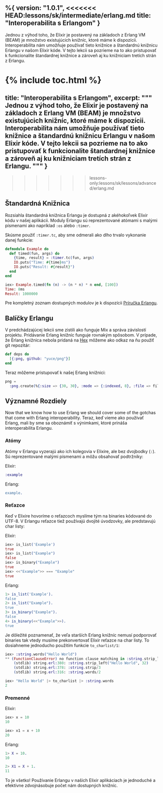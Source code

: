 %{
  version: "1.0.1",
<<<<<<< HEAD:lessons/sk/intermediate/erlang.md
  title: "Interoperabilita s Erlangom"
}
---

Jednou z výhod toho, že Elixir je postavený na základoch z Erlang VM (BEAM) je množstvo existujúcich knižníc, ktoré máme k dispozícii. Interoperabilita nám umožňuje používať tieto knižnice a štandardnú knižnicu Erlangu v našom Elixir kóde. V tejto lekcii sa pozrieme na to ako pristupovať k funkcionalite štandardnej knižnice a zároveň aj ku knižniciam tretích strán z Erlangu.

{% include toc.html %}
=======
  title: "Interoperabilita s Erlangom",
  excerpt: """
  Jednou z výhod toho, že Elixir je postavený na základoch z Erlang VM (BEAM) je množstvo existujúcich knižníc, ktoré máme k dispozícii. Interoperabilita nám umožňuje používať tieto knižnice a štandardnú knižnicu Erlangu v našom Elixir kóde. V tejto lekcii sa pozrieme na to ako pristupovať k funkcionalite štandardnej knižnice a zároveň aj ku knižniciam tretích strán z Erlangu.
  """
}
---
>>>>>>> lessons-only:lessons/sk/lessons/advanced/erlang.md

## Štandardná Knižnica

Rozsiahla štandardná knižnica Erlangu je dostupná z akéhokoľvek Elixir kódu v našej aplikácii. Moduly Erlangu sú reprezentované atómami s malými písmenami ako napríklad `:os` alebo `:timer`.

Skúsme použiť `:timer.tc`, aby sme odmerali ako dlho trvalo vykonanie danej funkcie:

```elixir
defmodule Example do
  def timed(fun, args) do
    {time, result} = :timer.tc(fun, args)
    IO.puts("Time: #{time}ms")
    IO.puts("Result: #{result}")
  end
end

iex> Example.timed(fn (n) -> (n * n) * n end, [100])
Time: 8ms
Result: 1000000
```

Pre kompletný zoznam dostupných modulov je k dispozícii [Príručka Erlangu](http://erlang.org/doc/apps/stdlib/).

## Balíčky Erlangu

V predchádzajúcej lekcii sme zistili ako funguje Mix a správa závislostí projektu. Pridávanie Erlang knižníc funguje rovnakým spôsobom. V prípade, že Erlang knižnica nebola pridaná na [Hex](https://hex.pm) môžeme ako odkaz na ňu použiť git repozitár:

```elixir
def deps do
  [{:png, github: "yuce/png"}]
end
```

Teraz môžeme pristupovať k našej Erlang knižnici:

```elixir
png =
  :png.create(%{:size => {30, 30}, :mode => {:indexed, 8}, :file => file, :palette => palette})
```

## Významné Rozdiely

Now that we know how to use Erlang we should cover some of the gotchas that come with Erlang interoperability.
Teraz, keď vieme ako používať Erlang, mali by sme sa oboznámiť s výnimkami, ktoré prináša interoperabilita Erlangu.

### Atómy

Atómy v Erlangu vyzerajú ako ich kolegovia v Elixire, ale bez dvojbodky (`:`). Sú reprezentované malými písmenami a môžu obsahovať podtržníky:

Elixir:

```elixir
:example
```

Erlang:

```erlang
example.
```

### Reťazce

Keď v Elixire hovoríme o reťazcoch myslíme tým na binaries kódované do UTF-8. V Erlangu reťazce tiež používajú dvojité úvodzovky, ale predstavujú char listy:

Elixir:

```elixir
iex> is_list('Example')
true
iex> is_list("Example")
false
iex> is_binary("Example")
true
iex> <<"Example">> === "Example"
true
```

Erlang:

```erlang
1> is_list('Example').
false
2> is_list("Example").
true
3> is_binary("Example").
false
4> is_binary(<<"Example">>).
true
```

Je dôležité poznamenať, že veľa starších Erlang knižníc nemusí podporovať binaries tak vtedy musíme prekonvertovať Elixir reťazce na char listy. To dosiahneme jednoducho použitím funkcie `to_charlist/1`:

```elixir
iex> :string.words("Hello World")
** (FunctionClauseError) no function clause matching in :string.strip_left/2
    (stdlib) string.erl:380: :string.strip_left("Hello World", 32)
    (stdlib) string.erl:378: :string.strip/3
    (stdlib) string.erl:316: :string.words/2

iex> "Hello World" |> to_charlist |> :string.words
2
```

### Premenné

Elixir:

```elixir
iex> x = 10
10

iex> x1 = x + 10
20
```

Erlang:

```erlang
1> X = 10.
10

2> X1 = X + 1.
11
```

To je všetko! Používanie Erlangu v našich Elixir aplikáciach je jednoduché a efektívne zdvojnásobuje počet nám dostupných knižníc.